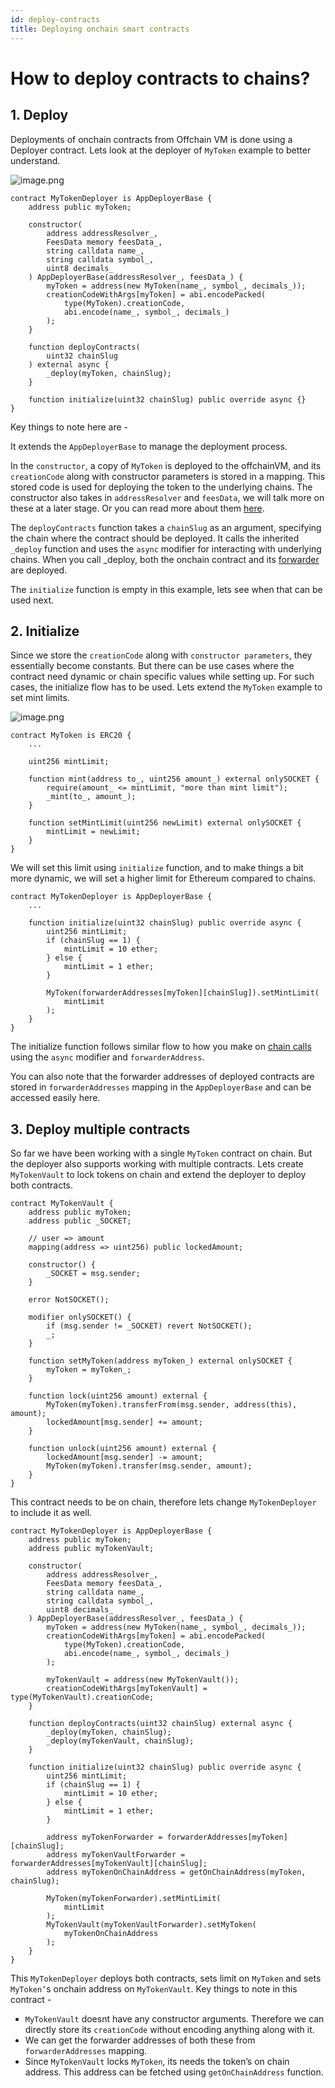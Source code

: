 ```yaml
---
id: deploy-contracts
title: Deploying onchain smart contracts
---
```


# How to deploy contracts to chains?

## 1. Deploy

Deployments of onchain contracts from Offchain VM is done using a Deployer contract. Lets look at the deployer of `MyToken` example to better understand.

![image.png](../static/img/deploy1.png)

```solidity
contract MyTokenDeployer is AppDeployerBase {
    address public myToken;

    constructor(
        address addressResolver_,
        FeesData memory feesData_,
        string calldata name_,
        string calldata symbol_,
        uint8 decimals_
    ) AppDeployerBase(addressResolver_, feesData_) {
        myToken = address(new MyToken(name_, symbol_, decimals_));
        creationCodeWithArgs[myToken] = abi.encodePacked(
            type(MyToken).creationCode,
            abi.encode(name_, symbol_, decimals_)
        );
    }

    function deployContracts(
        uint32 chainSlug
    ) external async {
        _deploy(myToken, chainSlug);
    }

    function initialize(uint32 chainSlug) public override async {}
}
```

Key things to note here are -

It extends the `AppDeployerBase` to manage the deployment process.

In the `constructor`, a copy of `MyToken` is deployed to the offchainVM, and its `creationCode` along with constructor parameters is stored in a mapping. This stored code is used for deploying the token to the underlying chains. The constructor also takes in `addressResolver` and `feesData`, we will talk more on these at a later stage. Or you can read more about them [here](/call-contracts).

The `deployContracts` function takes a `chainSlug` as an argument, specifying the chain where the contract should be deployed. It calls the inherited `_deploy` function and uses the `async` modifier for interacting with underlying chains. When you call \_deploy, both the onchain contract and its [forwarder](https://www.notion.so/How-to-call-smart-contracts-14d818fd2858808281cce0ca530b2e66?pvs=21) are deployed.

The `initialize` function is empty in this example, lets see when that can be used next.

## 2. Initialize

Since we store the `creationCode` along with `constructor parameters`, they essentially become constants. But there can be use cases where the contract need dynamic or chain specific values while setting up. For such cases, the initialize flow has to be used. Lets extend the `MyToken` example to set mint limits.

![image.png](../static/img/deploy2.png)

```solidity
contract MyToken is ERC20 {
    ...

    uint256 mintLimit;

    function mint(address to_, uint256 amount_) external onlySOCKET {
        require(amount_ <= mintLimit, "more than mint limit");
        _mint(to_, amount_);
    }

    function setMintLimit(uint256 newLimit) external onlySOCKET {
        mintLimit = newLimit;
    }
}
```

We will set this limit using `initialize` function, and to make things a bit more dynamic, we will set a higher limit for Ethereum compared to chains.

```solidity
contract MyTokenDeployer is AppDeployerBase {
    ...

    function initialize(uint32 chainSlug) public override async {
        uint256 mintLimit;
        if (chainSlug == 1) {
            mintLimit = 10 ether;
        } else {
            mintLimit = 1 ether;
        }

        MyToken(forwarderAddresses[myToken][chainSlug]).setMintLimit(
            mintLimit
        );
    }
}
```

The initialize function follows similar flow to how you make on [chain calls](/call-contracts) using the `async` modifier and `forwarderAddress`.

You can also note that the forwarder addresses of deployed contracts are stored in `forwarderAddresses` mapping in the `AppDeployerBase` and can be accessed easily here.

## 3. Deploy multiple contracts

So far we have been working with a single `MyToken` contract on chain. But the deployer also supports working with multiple contracts. Lets create `MyTokenVault` to lock tokens on chain and extend the deployer to deploy both contracts.

```solidity
contract MyTokenVault {
    address public myToken;
    address public _SOCKET;

    // user => amount
    mapping(address => uint256) public lockedAmount;

    constructor() {
        _SOCKET = msg.sender;
    }

    error NotSOCKET();

    modifier onlySOCKET() {
        if (msg.sender != _SOCKET) revert NotSOCKET();
        _;
    }

    function setMyToken(address myToken_) external onlySOCKET {
        myToken = myToken_;
    }

    function lock(uint256 amount) external {
        MyToken(myToken).transferFrom(msg.sender, address(this), amount);
        lockedAmount[msg.sender] += amount;
    }

    function unlock(uint256 amount) external {
        lockedAmount[msg.sender] -= amount;
        MyToken(myToken).transfer(msg.sender, amount);
    }
}
```

This contract needs to be on chain, therefore lets change `MyTokenDeployer` to include it as well.

```solidity
contract MyTokenDeployer is AppDeployerBase {
    address public myToken;
    address public myTokenVault;

    constructor(
        address addressResolver_,
        FeesData memory feesData_,
        string calldata name_,
        string calldata symbol_,
        uint8 decimals_
    ) AppDeployerBase(addressResolver_, feesData_) {
        myToken = address(new MyToken(name_, symbol_, decimals_));
        creationCodeWithArgs[myToken] = abi.encodePacked(
            type(MyToken).creationCode,
            abi.encode(name_, symbol_, decimals_)
        );

        myTokenVault = address(new MyTokenVault());
        creationCodeWithArgs[myTokenVault] = type(MyTokenVault).creationCode;
    }

    function deployContracts(uint32 chainSlug) external async {
        _deploy(myToken, chainSlug);
        _deploy(myTokenVault, chainSlug);
    }

    function initialize(uint32 chainSlug) public override async {
        uint256 mintLimit;
        if (chainSlug == 1) {
            mintLimit = 10 ether;
        } else {
            mintLimit = 1 ether;
        }

        address myTokenForwarder = forwarderAddresses[myToken][chainSlug];
        address myTokenVaultForwarder = forwarderAddresses[myTokenVault][chainSlug];
        address myTokenOnChainAddress = getOnChainAddress(myToken, chainSlug);

        MyToken(myTokenForwarder).setMintLimit(
            mintLimit
        );
        MyTokenVault(myTokenVaultForwarder).setMyToken(
            myTokenOnChainAddress
        );
    }
}
```

This `MyTokenDeployer` deploys both contracts, sets limit on `MyToken` and sets `MyToken’`s onchain address on `MyTokenVault`. Key things to note in this contract -

- `MyTokenVault` doesnt have any constructor arguments. Therefore we can directly store its `creationCode` without encoding anything along with it.
- We can get the forwarder addresses of both these from `forwarderAddresses` mapping.
- Since `MyTokenVault` locks `MyToken`, its needs the token’s on chain address. This address can be fetched using `getOnChainAddress` function.
